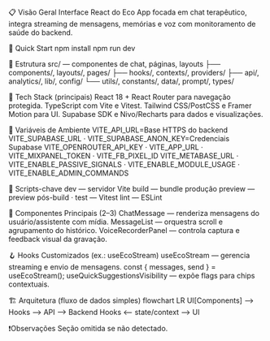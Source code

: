 📋 Visão Geral
Interface React do Eco App focada em chat terapêutico, integra streaming de mensagens, memórias e voz com monitoramento de saúde do backend.

🚀 Quick Start
npm install
npm run dev

📁 Estrutura
src/ — componentes de chat, páginas, layouts
├── components/, layouts/, pages/
├── hooks/, contexts/, providers/
├── api/, analytics/, lib/, config/
└── utils/, constants/, data/, prompt/, types/

🎨 Tech Stack (principais)
React 18 + React Router para navegação protegida.
TypeScript com Vite e Vitest.
Tailwind CSS/PostCSS e Framer Motion para UI.
Supabase SDK e Nivo/Recharts para dados e visualizações.

🔧 Variáveis de Ambiente
VITE_API_URL=Base HTTPS do backend
VITE_SUPABASE_URL · VITE_SUPABASE_ANON_KEY=Credenciais Supabase
VITE_OPENROUTER_API_KEY · VITE_APP_URL · VITE_MIXPANEL_TOKEN · VITE_FB_PIXEL_ID
VITE_METABASE_URL · VITE_ENABLE_PASSIVE_SIGNALS · VITE_ENABLE_MODULE_USAGE · VITE_ENABLE_ADMIN_COMMANDS

📜 Scripts-chave
dev — servidor Vite
build — bundle produção
preview — preview pós-build · test — Vitest
lint — ESLint

🧩 Componentes Principais (2–3)
ChatMessage — renderiza mensagens do usuário/assistente com mídia.
MessageList — orquestra scroll e agrupamento do histórico.
VoiceRecorderPanel — controla captura e feedback visual da gravação.

🪝 Hooks Customizados (ex.: useEcoStream)
useEcoStream — gerencia streaming e envio de mensagens.
const { messages, send } = useEcoStream();
useQuickSuggestionsVisibility — expõe flags para chips contextuais.

🏗️ Arquitetura (fluxo de dados simples)
flowchart LR
  UI[Components] --> Hooks --> API --> Backend
  Hooks <-- state/context --> UI

❗Observações
Seção omitida se não detectado.
